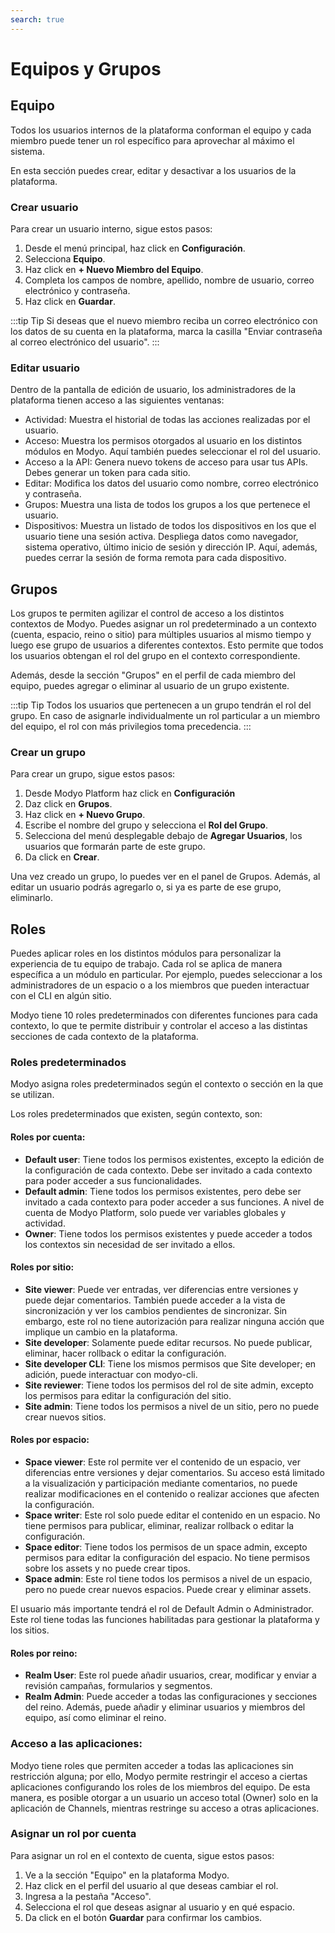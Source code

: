 ```yaml
---
search: true
---
```


# Equipos y Grupos

## Equipo

Todos los usuarios internos de la plataforma conforman el equipo y cada miembro puede tener un rol específico para aprovechar al máximo el sistema. 

En esta sección puedes crear, editar y desactivar a los usuarios de la plataforma.

### Crear usuario

Para crear un usuario interno, sigue estos pasos:

1. Desde el menú principal, haz click en **Configuración**.
1. Selecciona **Equipo**.
1. Haz click en **+ Nuevo Miembro del Equipo**.
1. Completa los campos de nombre, apellido, nombre de usuario, correo electrónico y contraseña.
1. Haz click en **Guardar**.

:::tip Tip
Si deseas que el nuevo miembro reciba un correo electrónico con los datos de su cuenta en la plataforma, marca la casilla "Enviar contraseña al correo electrónico del usuario".
:::

### Editar usuario

Dentro de la pantalla de edición de usuario, los administradores de la plataforma tienen acceso a las siguientes ventanas:

- Actividad: Muestra el historial de todas las acciones realizadas por el usuario.
- Acceso: Muestra los permisos otorgados al usuario en los distintos módulos en Modyo. Aquí también puedes seleccionar el rol del usuario.
- Acceso a la API: Genera nuevo tokens de acceso para usar tus APIs. Debes generar un token para cada sitio.
- Editar: Modifica los datos del usuario como nombre, correo electrónico y contraseña.
- Grupos: Muestra una lista de todos los grupos a los que pertenece el usuario.
- Dispositivos: Muestra un listado de todos los dispositivos en los que el usuario tiene una sesión activa.  Despliega datos como navegador, sistema operativo, último inicio de sesión y dirección IP. Aquí, además, puedes cerrar la sesión de forma remota para cada dispositivo.

## Grupos

Los grupos te permiten agilizar el control de acceso a los distintos contextos de Modyo. Puedes asignar un rol predeterminado a un contexto (cuenta, espacio, reino o sitio) para múltiples usuarios al mismo tiempo y luego ese grupo de usuarios a diferentes contextos. Esto permite que todos los usuarios obtengan el rol del grupo en el contexto correspondiente.

Además, desde la sección "Grupos" en el perfil de cada miembro del equipo, puedes agregar o eliminar al usuario de un grupo existente.

:::tip Tip
Todos los usuarios que pertenecen a un grupo tendrán el rol del grupo. En caso de asignarle individualmente un rol particular a un miembro del equipo, el rol con más privilegios toma precedencia.
:::

### Crear un grupo

Para crear un grupo, sigue estos pasos:

1. Desde Modyo Platform haz click en **Configuración** 
1. Daz click en **Grupos**. 
1. Haz click en **+ Nuevo Grupo**.
1. Escribe el nombre del grupo y selecciona el **Rol del Grupo**.
1. Selecciona del menú desplegable debajo de **Agregar Usuarios**, los usuarios que formarán parte de este grupo.
1. Da click en **Crear**.

Una vez creado un grupo, lo puedes ver en el panel de Grupos. Además, al editar un usuario podrás agregarlo o, si ya es parte de ese grupo, eliminarlo. 


## Roles

Puedes aplicar roles en los distintos módulos para personalizar la experiencia de tu equipo de trabajo. Cada rol se aplica de manera específica a un módulo en particular. Por ejemplo, puedes seleccionar a los administradores de un espacio o a los miembros que pueden interactuar con el CLI en algún sitio.

Modyo tiene 10 roles predeterminados con diferentes funciones para cada contexto, lo que te permite distribuir y controlar el acceso a las distintas secciones de cada contexto de la plataforma.

### Roles predeterminados

Modyo asigna roles predeterminados según el contexto o sección en la que se utilizan.

Los roles predeterminados que existen, según contexto, son:

#### Roles por cuenta:

- **Default user**: Tiene todos los permisos existentes,  excepto la edición de la configuración de cada contexto. Debe ser invitado a cada contexto para poder acceder a sus funcionalidades.
- **Default admin**: Tiene todos los permisos existentes, pero debe ser invitado a cada contexto para poder acceder a sus funciones. A nivel de cuenta de Modyo Platform, solo puede ver variables globales y actividad.
- **Owner**: Tiene todos los permisos existentes y puede acceder a todos los contextos sin necesidad de ser invitado a ellos.

#### Roles por sitio:

- **Site viewer**: Puede ver entradas, ver diferencias entre versiones y puede dejar comentarios. También puede acceder a la vista de sincronización y ver los cambios pendientes de sincronizar. Sin embargo, este rol no tiene autorización para realizar ninguna acción que implique un cambio en la plataforma. 
- **Site developer**: Solamente puede editar recursos. No puede publicar, eliminar, hacer rollback o editar la configuración.
- **Site developer CLI**: Tiene los mismos permisos que Site developer; en adición, puede interactuar con modyo-cli.
- **Site reviewer**:  Tiene todos los permisos del rol de site admin, excepto los permisos para editar la configuración del sitio.
- **Site admin**: Tiene todos los permisos a nivel de un sitio, pero no puede crear nuevos sitios.

#### Roles por espacio:

- **Space viewer**: Este rol permite ver el contenido de un espacio, ver diferencias entre versiones y dejar comentarios. Su acceso está limitado a la visualización y participación mediante comentarios, no puede realizar modificaciones en el contenido o realizar acciones que afecten la configuración.
- **Space writer**: Este rol solo puede editar el contenido en un espacio. No tiene permisos para publicar, eliminar, realizar rollback o editar la configuración.
- **Space editor**: Tiene todos los permisos de un space admin, excepto permisos para editar la configuración del espacio. No tiene permisos sobre los assets y no puede crear tipos.
- **Space admin**: Este rol tiene todos los permisos a nivel de un espacio, pero no puede crear nuevos espacios. Puede crear y eliminar assets.

El usuario más importante tendrá el rol de Default Admin o Administrador. Este rol tiene todas las funciones habilitadas para gestionar la plataforma y los sitios.

#### Roles por reino:

- **Realm User**: Este rol puede añadir usuarios, crear, modificar y enviar a revisión campañas, formularios y segmentos.
- **Realm Admin**: Puede acceder a todas las configuraciones y secciones del reino. Además, puede añadir y eliminar usuarios y miembros del equipo, así como eliminar el reino.

### Acceso a las aplicaciones:
Modyo tiene roles que permiten acceder a todas las aplicaciones sin restricción alguna; por ello, Modyo permite restringir el acceso a ciertas aplicaciones configurando los roles de los miembros del equipo. De esta manera, es posible otorgar a un usuario un acceso total (Owner) solo en la aplicación de Channels, mientras restringe su acceso a otras aplicaciones.

### Asignar un rol por cuenta

Para asignar un rol en el contexto de cuenta, sigue estos pasos: 

1. Ve a la sección "Equipo" en la plataforma Modyo.
2. Haz click en el perfil del usuario al que deseas cambiar el rol.
3. Ingresa a la pestaña "Acceso".
4. Selecciona el rol que deseas asignar al usuario y en qué espacio.
5. Da click en el botón **Guardar** para confirmar los cambios.  
